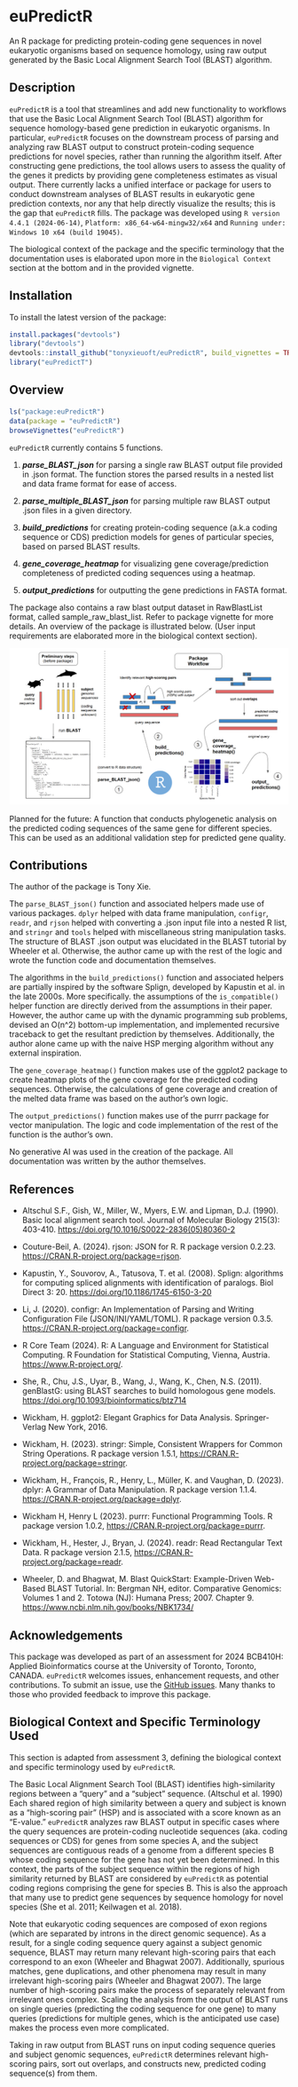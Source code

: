 
<!-- README.md is generated from README.Rmd. Please edit that file -->

# euPredictR

An R package for predicting protein-coding gene sequences in novel
eukaryotic organisms based on sequence homology, using raw output
generated by the Basic Local Alignment Search Tool (BLAST) algorithm.

<!-- badges: start -->
<!-- badges: end -->

## Description

`euPredictR` is a tool that streamlines and add new functionality to
workflows that use the Basic Local Alignment Search Tool (BLAST)
algorithm for sequence homology-based gene prediction in eukaryotic
organisms. In particular, `euPredictR` focuses on the downstream process
of parsing and analyzing raw BLAST output to construct protein-coding
sequence predictions for novel species, rather than running the
algorithm itself. After constructing gene predictions, the tool allows
users to assess the quality of the genes it predicts by providing gene
completeness estimates as visual output. There currently lacks a unified
interface or package for users to conduct downstream analyses of BLAST
results in eukaryotic gene prediction contexts, nor any that help
directly visualize the results; this is the gap that `euPredictR` fills.
The package was developed using `R version 4.4.1 (2024-06-14)`,
`Platform: x86_64-w64-mingw32/x64` and
`Running under: Windows 10 x64 (build 19045)`.

The biological context of the package and the specific terminology that
the documentation uses is elaborated upon more in the
`Biological Context` section at the bottom and in the provided vignette.

## Installation

To install the latest version of the package:

``` r
install.packages("devtools")
library("devtools")
devtools::install_github("tonyxieuoft/euPredictR", build_vignettes = TRUE)
library("euPredictT")
```

## Overview

``` r
ls("package:euPredictR")
data(package = "euPredictR") 
browseVignettes("euPredictR")
```

`euPredictR` currently contains 5 functions.

1.  ***parse_BLAST_json*** for parsing a single raw BLAST output file
    provided in .json format. The function stores the parsed results in
    a nested list and data frame format for ease of access.

2.  ***parse_multiple_BLAST_json*** for parsing multiple raw BLAST
    output .json files in a given directory.

3.  ***build_predictions*** for creating protein-coding sequence (a.k.a
    coding sequence or CDS) prediction models for genes of particular
    species, based on parsed BLAST results.

4.  ***gene_coverage_heatmap*** for visualizing gene coverage/prediction
    completeness of predicted coding sequences using a heatmap.

5.  ***output_predictions*** for outputting the gene predictions in
    FASTA format.

The package also contains a raw blast output dataset in RawBlastList
format, called sample_raw_blast_list. Refer to package vignette for more
details. An overview of the package is illustrated below. (User input
requirements are elaborated more in the biological context section).

![](./inst/extdata/euPredictR_workflow.PNG)

Planned for the future: A function that conducts phylogenetic analysis
on the predicted coding sequences of the same gene for different
species. This can be used as an additional validation step for predicted
gene quality.

## Contributions

The author of the package is Tony Xie.

The `parse_BLAST_json()` function and associated helpers made use of
various packages. `dplyr` helped with data frame manipulation,
`configr`, `readr`, and `rjson` helped with converting a .json input
file into a nested R list, and `stringr` and `tools` helped with
miscellaneous string manipulation tasks. The structure of BLAST .json
output was elucidated in the BLAST tutorial by Wheeler et al. Otherwise,
the author came up with the rest of the logic and wrote the function
code and documentation themselves.

The algorithms in the `build_predictions()` function and associated
helpers are partially inspired by the software Splign, developed by
Kapustin et al. in the late 2000s. More specifically. the assumptions of
the `is_compatible()` helper function are directly derived from the
assumptions in their paper. However, the author came up with the dynamic
programming sub problems, devised an O(n^2) bottom-up implementation,
and implemented recursive traceback to get the resultant prediction by
themselves. Additionally, the author alone came up with the naive HSP
merging algorithm without any external inspiration.

The `gene_coverage_heatmap()` function makes use of the ggplot2 package
to create heatmap plots of the gene coverage for the predicted coding
sequences. Otherwise, the calculations of gene coverage and creation of
the melted data frame was based on the author’s own logic.

The `output_predictions()` function makes use of the purrr package for
vector manipulation. The logic and code implementation of the rest of
the function is the author’s own.

No generative AI was used in the creation of the package. All
documentation was written by the author themselves.

## References

- Altschul S.F., Gish, W., Miller, W., Myers, E.W. and Lipman, D.J.
  (1990). Basic local alignment search tool. Journal of Molecular
  Biology 215(3): 403-410.
  <https://doi.org/10.1016/S0022-2836(05)80360-2>

- Couture-Beil, A. (2024). rjson: JSON for R. R package version 0.2.23.
  <https://CRAN.R-project.org/package=rjson>.

- Kapustin, Y., Souvorov, A., Tatusova, T. et al. (2008). Splign:
  algorithms for computing spliced alignments with identification of
  paralogs. Biol Direct 3: 20. <https://doi.org/10.1186/1745-6150-3-20>

- Li, J. (2020). configr: An Implementation of Parsing and Writing
  Configuration File (JSON/INI/YAML/TOML). R package version 0.3.5.
  <https://CRAN.R-project.org/package=configr>.

- R Core Team (2024). R: A Language and Environment for Statistical
  Computing. R Foundation for Statistical Computing, Vienna, Austria.
  <https://www.R-project.org/>.

- She, R., Chu, J.S., Uyar, B., Wang, J., Wang, K., Chen, N.S. (2011).
  genBlastG: using BLAST searches to build homologous gene models.
  <https://doi.org/10.1093/bioinformatics/btz714>

- Wickham, H. ggplot2: Elegant Graphics for Data Analysis.
  Springer-Verlag New York, 2016.

- Wickham, H. (2023). stringr: Simple, Consistent Wrappers for Common
  String Operations. R package version 1.5.1,
  <https://CRAN.R-project.org/package=stringr>.

- Wickham, H., François, R., Henry, L., Müller, K. and Vaughan, D.
  (2023). dplyr: A Grammar of Data Manipulation. R package version
  1.1.4. <https://CRAN.R-project.org/package=dplyr>.

- Wickham H, Henry L (2023). purrr: Functional Programming Tools. R
  package version 1.0.2, <https://CRAN.R-project.org/package=purrr>.

- Wickham, H., Hester, J., Bryan, J. (2024). readr: Read Rectangular
  Text Data. R package version 2.1.5,
  <https://CRAN.R-project.org/package=readr>.

- Wheeler, D. and Bhagwat, M. Blast QuickStart: Example-Driven Web-Based
  BLAST Tutorial. In: Bergman NH, editor. Comparative Genomics: Volumes
  1 and 2. Totowa (NJ): Humana Press; 2007. Chapter 9.
  <https://www.ncbi.nlm.nih.gov/books/NBK1734/>

## Acknowledgements

This package was developed as part of an assessment for 2024 BCB410H:
Applied Bioinformatics course at the University of Toronto, Toronto,
CANADA. `euPredictR` welcomes issues, enhancement requests, and other
contributions. To submit an issue, use the [GitHub
issues](https://github.com/tonyxieuoft/euPredictR/issues). Many thanks
to those who provided feedback to improve this package.

## Biological Context and Specific Terminology Used

This section is adapted from assessment 3, defining the biological
context and specific terminology used by `euPredictR`.

The Basic Local Alignment Search Tool (BLAST) identifies high-similarity
regions between a “query” and a “subject” sequence. (Altschul et
al. 1990) Each shared region of high similarity between a query and
subject is known as a “high-scoring pair” (HSP) and is associated with a
score known as an “E-value.” `euPredictR` analyzes raw BLAST output in
specific cases where the query sequences are protein-coding nucleotide
sequences (aka. coding sequences or CDS) for genes from some species A,
and the subject sequences are contiguous reads of a genome from a
different species B whose coding sequence for the gene has not yet been
determined. In this context, the parts of the subject sequence within
the regions of high similarity returned by BLAST are considered by
`euPredictR` as potential coding regions comprising the gene for species
B. This is also the approach that many use to predict gene sequences by
sequence homology for novel species (She et al. 2011; Keilwagen et
al. 2018).

Note that eukaryotic coding sequences are composed of exon regions
(which are separated by introns in the direct genomic sequence). As a
result, for a single coding sequence query against a subject genomic
sequence, BLAST may return many relevant high-scoring pairs that each
correspond to an exon (Wheeler and Bhagwat 2007). Additionally, spurious
matches, gene duplications, and other phenomena may result in many
irrelevant high-scoring pairs (Wheeler and Bhagwat 2007). The large
number of high-scoring pairs make the process of separately relevant
from irrelevant ones complex. Scaling the analysis from the output of
BLAST runs on single queries (predicting the coding sequence for one
gene) to many queries (predictions for multiple genes, which is the
anticipated use case) makes the process even more complicated.

Taking in raw output from BLAST runs on input coding sequence queries
and subject genomic sequences, `euPredictR` determines relevant
high-scoring pairs, sort out overlaps, and constructs new, predicted
coding sequence(s) from them.
